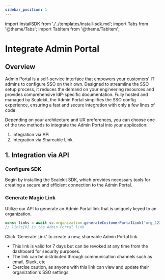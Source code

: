 ```yaml
---
sidebar_position: 1
---
```

import InstallSDK from './../templates/install-sdk.md';
import Tabs from '@theme/Tabs';
import TabItem from '@theme/TabItem';

# Integrate Admin Portal

## Overview
Admin Portal is a self-service interface that empowers your customers' IT admins to configure SSO on their own. Designed to streamline the SSO setup process, it reduces the demand on your engineering resources and provides comprehensive IdP-specific documentation. Fully hosted and managed by Scalekit, the Admin Portal simplifies the SSO config experience, ensuring a fast and secure integration with only a few lines of code.

Depending on your architecture and UX preferences, you can choose one of the two methods to integrate the Admin Portal into your application:

1. Integration via API
2. Integration via Shareable Link

## 1. Integration via API

### Configure SDK
Begin by installing the Scalekit SDK, which provides necessary tools for creating a secure and efficient connection to the Admin Portal.
<InstallSDK />

### Generate Magic Link
Utilize our API to generate an Admin Portal link that is uniquely keyed to an organization.


<Tabs groupId="tech-stack">
<TabItem value="nodejs" label="Node.js">

```javascript showLineNumbers
const links = await sc.organization.generateCustomerPortalLink('org_1233222' as string);
// links[0] is the Admin Portal link
```

 </TabItem>
<!--<TabItem value="py" label="Python">

```python
# write python code here
```

</TabItem>
<TabItem value="golang" label="Go">

```go
// write go code here
```

</TabItem> -->
</Tabs>

Note: 
- This link is designed for one-time use, expiring after 5 minutes or upon its initial access.
- Once activated, the IT admin can configure SSO for a longer period of time. The session will remain active until the setup is complete.
- Depending on your UX strategy, you may choose to redirect the IT admin to this link or embed it within your application as an iframe, allowing configuration without navigating away from your product.


## 2. Integration via Shareable Link

Log in to your Scalekit Dashboard and navigate to the desired organization's overview section.

### Generate Link
<!-- <Show screenshot> -->
Click 'Generate Link' to create a new, shareable Admin Portal link. 
- This link is valid for 7 days but can be revoked at any time from the dashboard for security purposes.
- The link can be distributed through communication channels such as email, Slack, etc
- Exercise caution, as anyone with this link can view and update their organization's SSO settings
